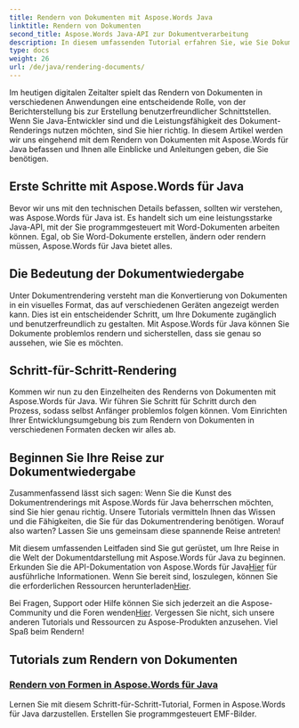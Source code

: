 ```yaml
---
title: Rendern von Dokumenten mit Aspose.Words Java
linktitle: Rendern von Dokumenten
second_title: Aspose.Words Java-API zur Dokumentverarbeitung
description: In diesem umfassenden Tutorial erfahren Sie, wie Sie Dokumente mit Aspose.Words für Java rendern. Erhalten Sie Schritt-für-Schritt-Anleitungen, Tipps und Beispiele für effizientes Dokument-Rendering.
type: docs
weight: 26
url: /de/java/rendering-documents/
---
```


Im heutigen digitalen Zeitalter spielt das Rendern von Dokumenten in verschiedenen Anwendungen eine entscheidende Rolle, von der Berichterstellung bis zur Erstellung benutzerfreundlicher Schnittstellen. Wenn Sie Java-Entwickler sind und die Leistungsfähigkeit des Dokument-Renderings nutzen möchten, sind Sie hier richtig. In diesem Artikel werden wir uns eingehend mit dem Rendern von Dokumenten mit Aspose.Words für Java befassen und Ihnen alle Einblicke und Anleitungen geben, die Sie benötigen.

## Erste Schritte mit Aspose.Words für Java

Bevor wir uns mit den technischen Details befassen, sollten wir verstehen, was Aspose.Words für Java ist. Es handelt sich um eine leistungsstarke Java-API, mit der Sie programmgesteuert mit Word-Dokumenten arbeiten können. Egal, ob Sie Word-Dokumente erstellen, ändern oder rendern müssen, Aspose.Words für Java bietet alles.

## Die Bedeutung der Dokumentwiedergabe

Unter Dokumentrendering versteht man die Konvertierung von Dokumenten in ein visuelles Format, das auf verschiedenen Geräten angezeigt werden kann. Dies ist ein entscheidender Schritt, um Ihre Dokumente zugänglich und benutzerfreundlich zu gestalten. Mit Aspose.Words für Java können Sie Dokumente problemlos rendern und sicherstellen, dass sie genau so aussehen, wie Sie es möchten.

## Schritt-für-Schritt-Rendering

Kommen wir nun zu den Einzelheiten des Renderns von Dokumenten mit Aspose.Words für Java. Wir führen Sie Schritt für Schritt durch den Prozess, sodass selbst Anfänger problemlos folgen können. Vom Einrichten Ihrer Entwicklungsumgebung bis zum Rendern von Dokumenten in verschiedenen Formaten decken wir alles ab.

## Beginnen Sie Ihre Reise zur Dokumentwiedergabe

Zusammenfassend lässt sich sagen: Wenn Sie die Kunst des Dokumentrenderings mit Aspose.Words für Java beherrschen möchten, sind Sie hier genau richtig. Unsere Tutorials vermitteln Ihnen das Wissen und die Fähigkeiten, die Sie für das Dokumentrendering benötigen. Worauf also warten? Lassen Sie uns gemeinsam diese spannende Reise antreten!

 Mit diesem umfassenden Leitfaden sind Sie gut gerüstet, um Ihre Reise in die Welt der Dokumentdarstellung mit Aspose.Words für Java zu beginnen. Erkunden Sie die API-Dokumentation von Aspose.Words für Java[Hier](https://reference.aspose.com/words/java/) für ausführliche Informationen. Wenn Sie bereit sind, loszulegen, können Sie die erforderlichen Ressourcen herunterladen[Hier](https://releases.aspose.com/words/java/).

 Bei Fragen, Support oder Hilfe können Sie sich jederzeit an die Aspose-Community und die Foren wenden[Hier](https://forum.aspose.com/). Vergessen Sie nicht, sich unsere anderen Tutorials und Ressourcen zu Aspose-Produkten anzusehen. Viel Spaß beim Rendern!

## Tutorials zum Rendern von Dokumenten
### [Rendern von Formen in Aspose.Words für Java](./rendering-shapes/)
Lernen Sie mit diesem Schritt-für-Schritt-Tutorial, Formen in Aspose.Words für Java darzustellen. Erstellen Sie programmgesteuert EMF-Bilder.